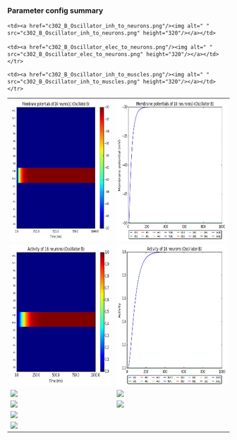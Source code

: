 ### Parameter config summary 
<table>

<tr>
  <td><a href="neurons_B_Oscillator.png"/><img alt=" " src="neurons_B_Oscillator.png" height="320"/></a></td>
  <td><a href="traces_neuron_Oscillator_B.png"/><img alt=" " src="traces_neuron_Oscillator_B.png" height="320"/></a></td>
</tr>

<tr>
  <td><a href="neuron_activity_B_Oscillator.png"/><img alt=" " src="neuron_activity_B_Oscillator.png" height="320"/></a></td>
  <td><a href="traces_neuron_activity_Oscillator_B.png"/><img alt=" " src="traces_neuron_activity_Oscillator_B.png" height="320"/></a></td>
</tr>

<tr>
  <td><a href="muscles_B_Oscillator.png"/><img alt=" " src="muscles_B_Oscillator.png" height="320"/></a></td>
  <td><a href="traces_muscles_Oscillator_B.png"/><img alt=" " src="traces_muscles_Oscillator_B.png" height="320"/></a></td>
</tr>

<tr>
  <td><a href="muscle_activity_B_Oscillator.png"/><img alt=" " src="muscle_activity_B_Oscillator.png" height="320"/></a></td>
  <td><a href="traces_muscles_activity_Oscillator_B.png"/><img alt=" " src="traces_muscles_activity_Oscillator_B.png" height="320"/></a></td>
</tr>

<tr><td><a href="c302_B_Oscillator_exc_to_neurons.png"/><img alt=" " src="c302_B_Oscillator_exc_to_neurons.png" height="320"/></a></td>

    <td><a href="c302_B_Oscillator_inh_to_neurons.png"/><img alt=" " src="c302_B_Oscillator_inh_to_neurons.png" height="320"/></a></td>

    <td><a href="c302_B_Oscillator_elec_to_neurons.png"/><img alt=" " src="c302_B_Oscillator_elec_to_neurons.png" height="320"/></a></td></tr>

<tr><td><a href="c302_B_Oscillator_exc_to_muscles.png"/><img alt=" " src="c302_B_Oscillator_exc_to_muscles.png" height="320"/></a></td>

    <td><a href="c302_B_Oscillator_inh_to_muscles.png"/><img alt=" " src="c302_B_Oscillator_inh_to_muscles.png" height="320"/></a></td></tr>
</table>

